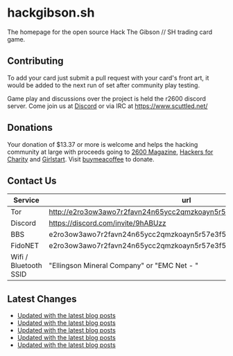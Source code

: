 # hackgibson.sh
The homepage for the open source Hack The Gibson // SH trading card game.


## Contributing

To add your card just submit a pull request with your card's front art, it would be added to the next run of set after community play testing.

Game play and discussions over the project is held the r2600 discord server. Come join us at [Discord](https://discord.com/invite/9hABUzz) or via IRC at https://www.scuttled.net/


## Donations

Your donation of $13.37 or more is welcome and helps the hacking community at large with proceeds going to [2600 Magazine](https://2600.com/), [Hackers for Charity](https://hackersforcharity.org) and [Girlstart](https://girlstart.org).  Visit [buymeacoffee](https://www.buymeacoffee.com/hackgibson.sh) to donate.


## Contact Us

Service | url
-|-
Tor | http://e2ro3ow3awo7r2favn24n65ycc2qmzkoayn5r57e3f56nvjwdcgg32ad.onion
Discord | https://discord.com/invite/9hABUzz
BBS | e2ro3ow3awo7r2favn24n65ycc2qmzkoayn5r57e3f56nvjwdcgg32ad.onion:23
FidoNET | e2ro3ow3awo7r2favn24n65ycc2qmzkoayn5r57e3f56nvjwdcgg32ad.onion:24554
Wifi / Bluetooth SSID | "Ellingson Mineral Company" or "EMC Net - <fidonet address>"

## Latest Changes
<!-- BLOG-POST-LIST:START -->
- [Updated with the latest blog posts](https://github.com/DFW2600/hackgibson.sh/commit/89697eb1b0c7ffb41c2a232cb2ed94b78176ec65)
- [Updated with the latest blog posts](https://github.com/DFW2600/hackgibson.sh/commit/776b0ba3f0a045a7f82c733d2fe33971d6ddb0f4)
- [Updated with the latest blog posts](https://github.com/DFW2600/hackgibson.sh/commit/34cb2794af5ffe70b7c7665fe8bae3534d81fd3a)
- [Updated with the latest blog posts](https://github.com/DFW2600/hackgibson.sh/commit/fa94b2aae0faca963c95f36508be22558bef8317)
- [Updated with the latest blog posts](https://github.com/DFW2600/hackgibson.sh/commit/a418b6d6ec015a01aed31112b78dc01c69ac5c7b)
<!-- BLOG-POST-LIST:END -->
